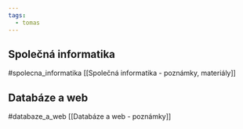 ```yaml
---
tags:
  - tomas
---
```

## Společná informatika
#spolecna_informatika 
[[Společná informatika - poznámky, materiály]]

## Databáze a web
#databaze_a_web 
[[Databáze a web - poznámky]]
